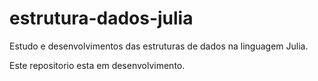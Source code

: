 # estrutura-dados-julia
 Estudo e desenvolvimentos das estruturas de dados na linguagem Julia.
 
 Este repositorio esta em desenvolvimento.
